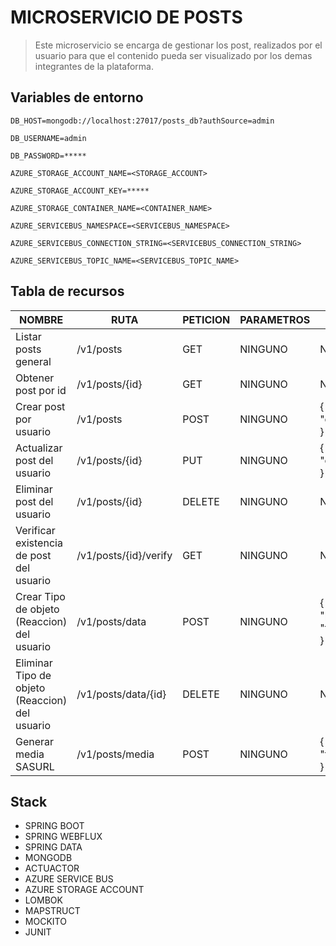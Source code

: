 # MICROSERVICIO DE POSTS
> Este microservicio se encarga de gestionar los post, realizados por el usuario para que el contenido 
> pueda ser visualizado por los demas integrantes de la plataforma.

## Variables de entorno
```
DB_HOST=mongodb://localhost:27017/posts_db?authSource=admin
```
```
DB_USERNAME=admin
```
```
DB_PASSWORD=*****
```
```
AZURE_STORAGE_ACCOUNT_NAME=<STORAGE_ACCOUNT>
```
```
AZURE_STORAGE_ACCOUNT_KEY=*****
```
```
AZURE_STORAGE_CONTAINER_NAME=<CONTAINER_NAME>
```
```
AZURE_SERVICEBUS_NAMESPACE=<SERVICEBUS_NAMESPACE>
```
```
AZURE_SERVICEBUS_CONNECTION_STRING=<SERVICEBUS_CONNECTION_STRING>
```
```
AZURE_SERVICEBUS_TOPIC_NAME=<SERVICEBUS_TOPIC_NAME>
```

## Tabla de recursos 
| NOMBRE                                         | RUTA                 | PETICION | PARAMETROS | CUERPO                                                                    | 
|------------------------------------------------|----------------------|----------|------------|---------------------------------------------------------------------------|
| Listar posts general                           | /v1/posts            | GET      | NINGUNO    | NINGUNO                                                                   |
| Obtener post por id                            | /v1/posts/{id}       | GET      | NINGUNO    | NINGUNO                                                                   |
| Crear post por usuario                         | /v1/posts            | POST     | NINGUNO    | {<br/>"content":"Nuevo Post"<br/>}                                        |
| Actualizar post del usuario                    | /v1/posts/{id}       | PUT      | NINGUNO    | {<br/>"content":"Post editado"<br/>}                                      |
| Eliminar post del usuario                      | /v1/posts/{id}       | DELETE   | NINGUNO    | NINGUNO                                                                   |
| Verificar existencia de post del usuario       | /v1/posts/{id}/verify | GET      | NINGUNO    | NINGUNO                                                                   |
| Crear Tipo de objeto (Reaccion) del usuario    | /v1/posts/data       | POST     | NINGUNO    | {<br/>"postId":"6804498d871f48237c0f5e40",<br/> "typeTarget":"LIKE"<br/>} |
| Eliminar Tipo de objeto (Reaccion) del usuario | /v1/posts/data/{id}  | DELETE   | NINGUNO    | NINGUNO                                                                   |
| Generar media SASURL                           | /v1/posts/media      | POST     | NINGUNO    | {<br/>"filenames":["image.jpg"]<br/>}                                          |

## Stack
* SPRING BOOT
* SPRING WEBFLUX
* SPRING DATA
* MONGODB
* ACTUACTOR
* AZURE SERVICE BUS
* AZURE STORAGE ACCOUNT
* LOMBOK
* MAPSTRUCT
* MOCKITO
* JUNIT